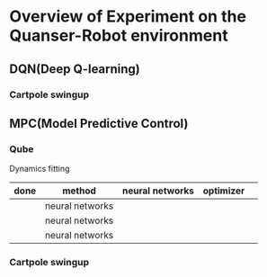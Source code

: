 # Overview of Experiment on the Quanser-Robot environment

## DQN(Deep Q-learning)

### Cartpole swingup





## MPC(Model Predictive Control)

### Qube
Dynamics fitting

| done |  method  | neural networks | optimizer |   |
|------|----------|-------------|-----------|--:|
|      | neural networks         |             |           |   |
|      | neural networks         |             |           |   |
|      | neural networks        |             |           |   |



### Cartpole swingup
